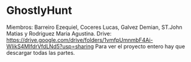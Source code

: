 # GhostlyHunt
Miembros: Barreiro Ezequiel, Coceres Lucas, Galvez Demian, ST.John Matias y Rodriguez Maria Agustina.
Drive: https://drive.google.com/drive/folders/1vmfpUmnmbF4Ai-WIikS4MIfdrVfdLNd5?usp=sharing
Para ver el proyecto entero hay que descargar todas las partes.
